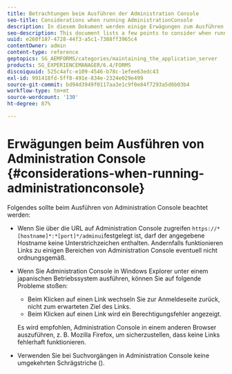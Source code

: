 ```yaml
---
title: Betrachtungen beim Ausführen der Administration Console
seo-title: Considerations when running AdministrationConsole
description: In diesem Dokument werden einige Erwägungen zum Ausführen der Administration Console aufgeführt.
seo-description: This document lists a few points to consider when running Administration Console.
uuid: e260f187-4728-44f3-a5c1-7388ff3965c4
contentOwner: admin
content-type: reference
geptopics: SG_AEMFORMS/categories/maintaining_the_application_server
products: SG_EXPERIENCEMANAGER/6.4/FORMS
discoiquuid: 525c4afc-e109-4546-b78c-1efee63edc43
exl-id: 991418fd-5ff8-491e-834e-2324e029e499
source-git-commit: bd94d3949f0117aa3e1c9f0e84f7293a5d6b03b4
workflow-type: tm+mt
source-wordcount: '130'
ht-degree: 87%

---
```


# Erwägungen beim Ausführen von Administration Console {#considerations-when-running-administrationconsole}

Folgendes sollte beim Ausführen von Administration Console beachtet werden:

* Wenn Sie über die URL auf Administration Console zugreifen `https://*[hostname]*:*[port]*/adminui`festgelegt ist, darf der angegebene Hostname keine Unterstrichzeichen enthalten. Andernfalls funktionieren Links zu einigen Bereichen von Administration Console eventuell nicht ordnungsgemäß.
* Wenn Sie Administration Console in Windows Explorer unter einem japanischen Betriebssystem ausführen, können Sie auf folgende Probleme stoßen:

   * Beim Klicken auf einen Link wechseln Sie zur Anmeldeseite zurück, nicht zum erwarteten Ziel des Links.
   * Beim Klicken auf einen Link wird ein Berechtigungsfehler angezeigt.

   Es wird empfohlen, Administration Console in einem anderen Browser auszuführen, z. B. Mozilla Firefox, um sicherzustellen, dass keine Links fehlerhaft funktionieren.

* Verwenden Sie bei Suchvorgängen in Administration Console keine umgekehrten Schrägstriche (\).
